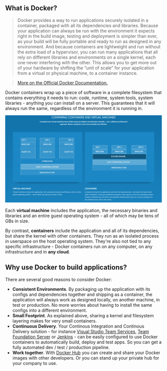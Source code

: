 What is Docker?
---------------

> Docker provides a way to run applications securely isolated in a container, packaged with all its dependencies and libraries. Because your application can always be run with the environment it expects right in the build image, testing and deployment is simpler than ever, as your build will be fully portable and ready to run as designed in any environment. And because containers are lightweight and run without the extra load of a hypervisor, you can run many applications that all rely on different libraries and environments on a single kernel, each one never interfering with the other. This allows you to get more out of your hardware by shifting the “unit of scale” for your application from a virtual or physical machine, to a container instance.

> [More on the Official Docker Documentation.](https://docs.docker.com/)

Docker containers wrap up a piece of software in a complete filesystem that contains everything it needs to run: code, runtime, system tools, system libraries - anything you can install on a server. This guarantees that it will always run the same, regardless of the environment it is running in.

![](media/vm-container.png)

Each **virtual machine** includes the application, the necessary binaries and libraries and an entire guest operating system - all of which may be tens of GBs in size.

By contrast, **containers** include the application and all of its dependencies, but share the kernel with other containers. They run as an isolated process in userspace on the host operating system. They're also not tied to any specific infrastructure - Docker containers run on any computer, on any infrastructure and in **any cloud**.


Why use Docker to build applications?
-------------------------------------
There are several good reasons to consider Docker:

- **Consistent Environments**. By packaging up the application with its configs and dependencies together and shipping as a container, the application will always work as designed locally, on another machine, in test or production. No more worries about having to install the same configs into a different environment.
- **Small Footprint**. As explained above, sharing a kernel and filesystem layering makes for very small containers.
- **Continuous Delivery**. Your Continous Integration and Continous Delivery solution - for instance [Visual Studio Team Services](https://www.visualstudio.com/team-services/), [Team Foundation Server](https://www.visualstudio.com/en-us/products/tfs-overview-vs.aspx) or [Jenkins](http://jenkins-ci.org/) - can be easily configured to use Docker containers to automatically build, deploy and test apps. So you can get a fully automated dev / test / production pipeline.
- **Work together**. With [Docker Hub](https://hub.docker.com/) you can create and share your Docker images with other developers. Or you can stand up your private hub for your company to use.

